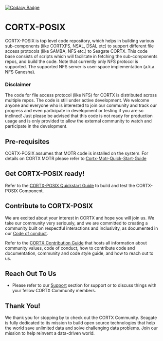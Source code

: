 [![Codacy Badge](https://app.codacy.com/project/badge/Grade/7e6ffd004e794ecf945f076988a9185a)](https://www.codacy.com?utm_source=github.com&amp;utm_medium=referral&amp;utm_content=Seagate/cortx-posix&amp;utm_campaign=Badge_Grade)

# CORTX-POSIX
CORTX-POSIX is top level code repository, which helps in building various sub-components (like CORTXFS, NSAL, DSAL etc) to support different file access protocols (like SAMBA, NFS etc.) to Seagate CORTX. This code base consists of scripts which will facilitate in fetching the sub-components repos, and build the code.
Note that currently only NFS protocol is supported. The supported NFS server is user-space implementation (a.k.a. NFS Ganesha).

### Disclaimer
The code for file access protocol (like NFS) for CORTX is distributed across multiple repos. The code is still under active development.  We welcome anyone and everyone who is interested to join our community and track our progress and even participate in development or testing if you are so inclined!  Just please be advised that this code is not ready for production usage and is only provided to allow the external community to watch and participate in the development.

## Pre-requisites
CORTX-POSIX assumes that MOTR code is installed on the system. For details on CORTX MOTR please refer to [Cortx-Motr-Quick-Start-Guide](https://github.com/Seagate/cortx-motr/blob/dev/doc/Quick-Start-Guide.rst)

## Get CORTX-POSIX ready! 

Refer to the [CORTX-POSIX Quickstart Guide](https://github.com/Seagate/cortx-posix/blob/dev/doc/Quick_Start_Guide.md) to build and test the CORTX-POSIX Component.

## Contribute to CORTX-POSIX

We are excited about your interest in CORTX and hope you will join us. We take our community very seriously, and we are committed to creating a community built on respectful interactions and inclusivity, as documented in our [Code of conduct](CODE_OF_CONDUCT.md).

Refer to the [CORTX Contribution Guide](CONTRIBUTING.md) that hosts all information about community values, code of conduct, how to contribute code and documentation, community and code style guide, and how to reach out to us.

## Reach Out To Us

- Please refer to our [Support](SUPPORT.md) section for support or to discuss things with your fellow CORTX Community members.

## Thank You!

We thank you for stopping by to check out the CORTX Community. Seagate is fully dedicated to its mission to build open source technologies that help the world save unlimited data and solve challenging data problems. Join our mission to help reinvent a data-driven world.
